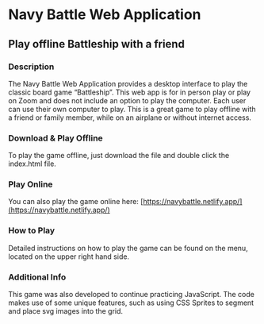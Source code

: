 # Navy Battle Web Application

## Play offline Battleship with a friend


### Description

The Navy Battle Web Application provides a desktop interface to play the classic board game “Battleship”. This web app is for in person play or play on Zoom and does not include an option to play the computer. Each user can use their own computer to play. This is a great game to play offline with a friend or family member, while on an airplane or without internet access. 


### Download & Play Offline

To play the game offline, just download the file and double click the index.html file.


### Play Online

You can also play the game online here: [https://navybattle.netlify.app/](https://navybattle.netlify.app/)


### How to Play

Detailed instructions on how to play the game can be found on the menu, located on the upper right hand side. 


### Additional Info

This game was also developed to continue practicing JavaScript. The code makes use of some unique features, such as using CSS Sprites to segment and place svg images into the grid. 